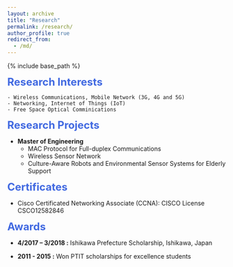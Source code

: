```yaml
---
layout: archive
title: "Research"
permalink: /research/
author_profile: true
redirect_from:
  - /md/
---
```


{% include base_path %}

**<font size = "5" color="#4169E1">Research Interests</font>**

	- Wireless Communications, Mobile Network (3G, 4G and 5G)
	- Networking, Internet of Things (IoT)
	- Free Space Optical Comminications


**<font size = "5" color="#4169E1">Research Projects</font>**
- **Master of Engineering** 
  - MAC Protocol for Full-duplex Communications
  - Wireless Sensor Network
  - Culture-Aware Robots and Environmental Sensor Systems for Elderly Support

**<font size = "5" color="#4169E1">Certificates</font>**
  - Cisco Certificated Networking Associate (CCNA): 
	CISCO License CSCO12582846


**<font size = "5" color="#4169E1">Awards</font>**
  - **4/2017 – 3/2018 :** Ishikawa Prefecture Scholarship, Ishikawa, Japan

  - **2011 - 2015 :** Won PTIT scholarships for excellence students


